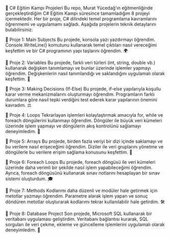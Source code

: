 🚀 C# Eğitim Kampı Projeleri
Bu repo, Murat Yücedağ'ın eğitmenliğinde gerçekleştirdiğim C# Eğitim Kampı süresince tamamladığım 8 projeyi içermektedir. Her bir proje, C# dilindeki temel programlama kavramlarını öğrenmemi ve uygulamamı sağladı. Aşağıda projelerin teknik detaylarını bulabilirsiniz:

📍 Proje 1: Main Subjects Bu projede, konsola yazı yazdırmayı öğrendim. Console.WriteLine() komutunu kullanarak temel çıktıları nasıl vereceğimi keşfettim ve bir C# programının yapı taşlarını öğrendim. 🌍

📍 Proje 2: Variables Bu projede, farklı veri türleri (int, string, double vb.) kullanarak değişken tanımlamayı ve bunlar üzerinde işlemler yapmayı öğrendim. Değişkenlerin nasıl tanımlandığı ve saklandığını uygulamalı olarak keşfettim. 🔢

📍 Proje 3: Making Decisions (If-Else) Bu projede, if-else yapılarıyla koşullu karar verme mekanizmalarını oluşturmayı öğrendim. Programların farklı durumlara göre nasıl tepki verdiğini test ederek karar yapılarının önemini kavradım. ⚖️

📍 Proje 4: Loops Tekrarlayan işlemleri kolaylaştırmak amacıyla for, while ve foreach döngülerini kullanmayı öğrendim. Döngüler ile büyük veri kümeleri üzerinde işlem yapmayı ve döngülerin akış kontrolünü sağlamayı deneyimledim. 🔄

📍 Proje 5: Arrays Bu projede, birden fazla veriyi bir dizi içinde saklamayı ve bu verilere nasıl erişeceğimi öğrendim. Diziler ile veri gruplarını yönetme ve döngülerle bu verilere erişim sağlama konusunu keşfettim. 🧩

📍 Proje 6: Foreach Loops Bu projede, foreach döngüsü ile veri kümeleri üzerinde daha verimli bir şekilde nasıl işlem yapabileceğimi öğrendim. Ayrıca, foreach döngüsünü kullanarak sınav notlarını hesaplayan bir sınav sistemi oluşturdum. 🎓

📍 Proje 7: Methods Kodlarımı daha düzenli ve modüler hale getirmek için metotlar yazmayı öğrendim. Parametre alarak işlem yapan ve sonuç döndüren metotlar oluşturarak kodlarımı tekrar kullanılabilir hale getirdim. 🛠️

📍 Proje 8: Database Project Son projede, Microsoft SQL kullanarak bir veritabanı uygulaması geliştirdim. Veritabanı bağlantısı kurarak, SQL sorguları ile veri çekme, ekleme ve güncelleme işlemlerini uygulamalı olarak deneyimledim. 💽

